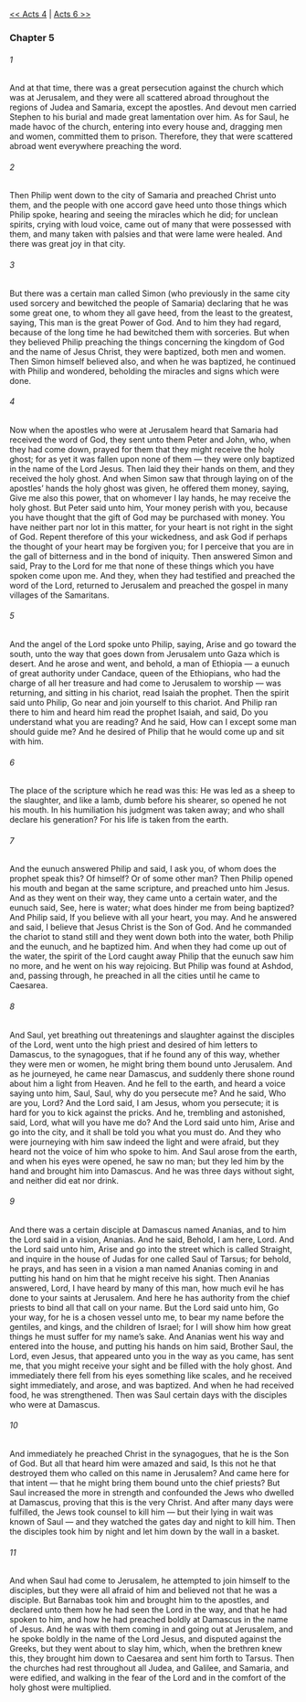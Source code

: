[<< Acts 4](Acts%204)  |  [Acts 6 >>](Acts%206)

### Chapter 5
###### 1
And at that time, there was a great persecution against the church which was at Jerusalem, and they were all scattered abroad throughout the regions of Judea and Samaria, except the apostles. And devout men carried Stephen to his burial and made great lamentation over him. As for Saul, he made havoc of the church, entering into every house and, dragging men and women, committed them to prison. Therefore, they that were scattered abroad went everywhere preaching the word.

###### 2
Then Philip went down to the city of Samaria and preached Christ unto them, and the people with one accord gave heed unto those things which Philip spoke, hearing and seeing the miracles which he did; for unclean spirits, crying with loud voice, came out of many that were possessed with them, and many taken with palsies and that were lame were healed. And there was great joy in that city.

###### 3
But there was a certain man called Simon (who previously in the same city used sorcery and bewitched the people of Samaria) declaring that he was some great one, to whom they all gave heed, from the least to the greatest, saying, This man is the great Power of God. And to him they had regard, because of the long time he had bewitched them with sorceries. But when they believed Philip preaching the things concerning the kingdom of God and the name of Jesus Christ, they were baptized, both men and women. Then Simon himself believed also, and when he was baptized, he continued with Philip and wondered, beholding the miracles and signs which were done.

###### 4
Now when the apostles who were at Jerusalem heard that Samaria had received the word of God, they sent unto them Peter and John, who, when they had come down, prayed for them that they might receive the holy ghost; for as yet it was fallen upon none of them — they were only baptized in the name of the Lord Jesus. Then laid they their hands on them, and they received the holy ghost. And when Simon saw that through laying on of the apostles’ hands the holy ghost was given, he offered them money, saying, Give me also this power, that on whomever I lay hands, he may receive the holy ghost. But Peter said unto him, Your money perish with you, because you have thought that the gift of God may be purchased with money. You have neither part nor lot in this matter, for your heart is not right in the sight of God. Repent therefore of this your wickedness, and ask God if perhaps the thought of your heart may be forgiven you; for I perceive that you are in the gall of bitterness and in the bond of iniquity. Then answered Simon and said, Pray to the Lord for me that none of these things which you have spoken come upon me. And they, when they had testified and preached the word of the Lord, returned to Jerusalem and preached the gospel in many villages of the Samaritans.

###### 5
And the angel of the Lord spoke unto Philip, saying, Arise and go toward the south, unto the way that goes down from Jerusalem unto Gaza which is desert. And he arose and went, and behold, a man of Ethiopia — a eunuch of great authority under Candace, queen of the Ethiopians, who had the charge of all her treasure and had come to Jerusalem to worship — was returning, and sitting in his chariot, read Isaiah the prophet. Then the spirit said unto Philip, Go near and join yourself to this chariot. And Philip ran there to him and heard him read the prophet Isaiah, and said, Do you understand what you are reading? And he said, How can I except some man should guide me? And he desired of Philip that he would come up and sit with him.

###### 6
The place of the scripture which he read was this: He was led as a sheep to the slaughter, and like a lamb, dumb before his shearer, so opened he not his mouth. In his humiliation his judgment was taken away; and who shall declare his generation? For his life is taken from the earth.

###### 7
And the eunuch answered Philip and said, I ask you, of whom does the prophet speak this? Of himself? Or of some other man? Then Philip opened his mouth and began at the same scripture, and preached unto him Jesus. And as they went on their way, they came unto a certain water, and the eunuch said, See, here is water; what does hinder me from being baptized? And Philip said, If you believe with all your heart, you may. And he answered and said, I believe that Jesus Christ is the Son of God. And he commanded the chariot to stand still and they went down both into the water, both Philip and the eunuch, and he baptized him. And when they had come up out of the water, the spirit of the Lord caught away Philip that the eunuch saw him no more, and he went on his way rejoicing. But Philip was found at Ashdod, and, passing through, he preached in all the cities until he came to Caesarea.

###### 8
And Saul, yet breathing out threatenings and slaughter against the disciples of the Lord, went unto the high priest and desired of him letters to Damascus, to the synagogues, that if he found any of this way, whether they were men or women, he might bring them bound unto Jerusalem. And as he journeyed, he came near Damascus, and suddenly there shone round about him a light from Heaven. And he fell to the earth, and heard a voice saying unto him, Saul, Saul, why do you persecute me? And he said, Who are you, Lord? And the Lord said, I am Jesus, whom you persecute; it is hard for you to kick against the pricks. And he, trembling and astonished, said, Lord, what will you have me do? And the Lord said unto him, Arise and go into the city, and it shall be told you what you must do. And they who were journeying with him saw indeed the light and were afraid, but they heard not the voice of him who spoke to him. And Saul arose from the earth, and when his eyes were opened, he saw no man; but they led him by the hand and brought him into Damascus. And he was three days without sight, and neither did eat nor drink.

###### 9
And there was a certain disciple at Damascus named Ananias, and to him the Lord said in a vision, Ananias. And he said, Behold, I am here, Lord. And the Lord said unto him, Arise and go into the street which is called Straight, and inquire in the house of Judas for one called Saul of Tarsus; for behold, he prays, and has seen in a vision a man named Ananias coming in and putting his hand on him that he might receive his sight. Then Ananias answered, Lord, I have heard by many of this man, how much evil he has done to your saints at Jerusalem. And here he has authority from the chief priests to bind all that call on your name. But the Lord said unto him, Go your way, for he is a chosen vessel unto me, to bear my name before the gentiles, and kings, and the children of Israel; for I will show him how great things he must suffer for my name’s sake. And Ananias went his way and entered into the house, and putting his hands on him said, Brother Saul, the Lord, even Jesus, that appeared unto you in the way as you came, has sent me, that you might receive your sight and be filled with the holy ghost. And immediately there fell from his eyes something like scales, and he received sight immediately, and arose, and was baptized. And when he had received food, he was strengthened. Then was Saul certain days with the disciples who were at Damascus.

###### 10
And immediately he preached Christ in the synagogues, that he is the Son of God. But all that heard him were amazed and said, Is this not he that destroyed them who called on this name in Jerusalem? And came here for that intent — that he might bring them bound unto the chief priests? But Saul increased the more in strength and confounded the Jews who dwelled at Damascus, proving that this is the very Christ. And after many days were fulfilled, the Jews took counsel to kill him — but their lying in wait was known of Saul — and they watched the gates day and night to kill him. Then the disciples took him by night and let him down by the wall in a basket.

###### 11
And when Saul had come to Jerusalem, he attempted to join himself to the disciples, but they were all afraid of him and believed not that he was a disciple. But Barnabas took him and brought him to the apostles, and declared unto them how he had seen the Lord in the way, and that he had spoken to him, and how he had preached boldly at Damascus in the name of Jesus. And he was with them coming in and going out at Jerusalem, and he spoke boldly in the name of the Lord Jesus, and disputed against the Greeks, but they went about to slay him, which, when the brethren knew this, they brought him down to Caesarea and sent him forth to Tarsus. Then the churches had rest throughout all Judea, and Galilee, and Samaria, and were edified, and walking in the fear of the Lord and in the comfort of the holy ghost were multiplied.